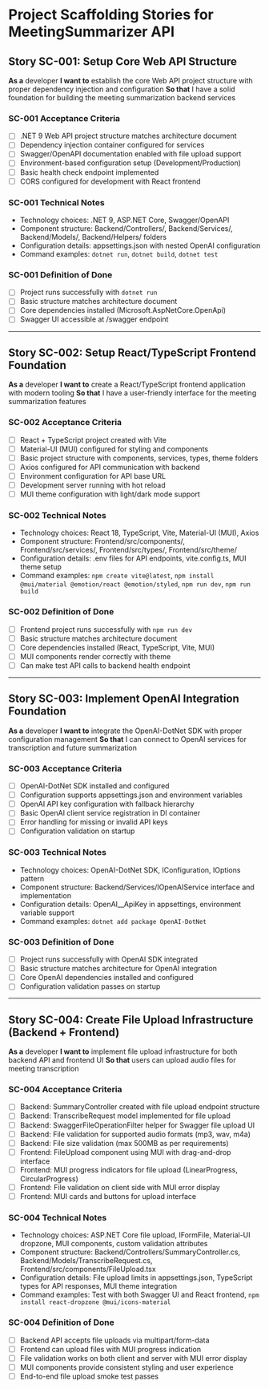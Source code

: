 # Project Scaffolding Stories for MeetingSummarizer API

## Story SC-001: Setup Core Web API Structure

**As a** developer
**I want to** establish the core Web API project structure with proper dependency injection and configuration
**So that** I have a solid foundation for building the meeting summarization backend services

### SC-001 Acceptance Criteria

- [ ] .NET 9 Web API project structure matches architecture document
- [ ] Dependency injection container configured for services
- [ ] Swagger/OpenAPI documentation enabled with file upload support
- [ ] Environment-based configuration setup (Development/Production)
- [ ] Basic health check endpoint implemented
- [ ] CORS configured for development with React frontend

### SC-001 Technical Notes

- Technology choices: .NET 9, ASP.NET Core, Swagger/OpenAPI
- Component structure: Backend/Controllers/, Backend/Services/, Backend/Models/, Backend/Helpers/ folders
- Configuration details: appsettings.json with nested OpenAI configuration
- Command examples: `dotnet run`, `dotnet build`, `dotnet test`

### SC-001 Definition of Done

- [ ] Project runs successfully with `dotnet run`
- [ ] Basic structure matches architecture document
- [ ] Core dependencies installed (Microsoft.AspNetCore.OpenApi)
- [ ] Swagger UI accessible at /swagger endpoint

---

## Story SC-002: Setup React/TypeScript Frontend Foundation

**As a** developer
**I want to** create a React/TypeScript frontend application with modern tooling
**So that** I have a user-friendly interface for the meeting summarization features

### SC-002 Acceptance Criteria

- [ ] React + TypeScript project created with Vite
- [ ] Material-UI (MUI) configured for styling and components
- [ ] Basic project structure with components, services, types, theme folders
- [ ] Axios configured for API communication with backend
- [ ] Environment configuration for API base URL
- [ ] Development server running with hot reload
- [ ] MUI theme configuration with light/dark mode support

### SC-002 Technical Notes

- Technology choices: React 18, TypeScript, Vite, Material-UI (MUI), Axios
- Component structure: Frontend/src/components/, Frontend/src/services/, Frontend/src/types/, Frontend/src/theme/
- Configuration details: .env files for API endpoints, vite.config.ts, MUI theme setup
- Command examples: `npm create vite@latest`, `npm install @mui/material @emotion/react @emotion/styled`, `npm run dev`, `npm run build`

### SC-002 Definition of Done

- [ ] Frontend project runs successfully with `npm run dev`
- [ ] Basic structure matches architecture document
- [ ] Core dependencies installed (React, TypeScript, Vite, MUI)
- [ ] MUI components render correctly with theme
- [ ] Can make test API calls to backend health endpoint

---

## Story SC-003: Implement OpenAI Integration Foundation

**As a** developer
**I want to** integrate the OpenAI-DotNet SDK with proper configuration management
**So that** I can connect to OpenAI services for transcription and future summarization

### SC-003 Acceptance Criteria

- [ ] OpenAI-DotNet SDK installed and configured
- [ ] Configuration supports appsettings.json and environment variables
- [ ] OpenAI API key configuration with fallback hierarchy
- [ ] Basic OpenAI client service registration in DI container
- [ ] Error handling for missing or invalid API keys
- [ ] Configuration validation on startup

### SC-003 Technical Notes

- Technology choices: OpenAI-DotNet SDK, IConfiguration, IOptions pattern
- Component structure: Backend/Services/IOpenAIService interface and implementation
- Configuration details: OpenAI__ApiKey in appsettings, environment variable support
- Command examples: `dotnet add package OpenAI-DotNet`

### SC-003 Definition of Done

- [ ] Project runs successfully with OpenAI SDK integrated
- [ ] Basic structure matches architecture for OpenAI integration
- [ ] Core OpenAI dependencies installed and configured
- [ ] Configuration validation passes on startup

---

## Story SC-004: Create File Upload Infrastructure (Backend + Frontend)

**As a** developer
**I want to** implement file upload infrastructure for both backend API and frontend UI
**So that** users can upload audio files for meeting transcription

### SC-004 Acceptance Criteria

- [ ] Backend: SummaryController created with file upload endpoint structure
- [ ] Backend: TranscribeRequest model implemented for file upload
- [ ] Backend: SwaggerFileOperationFilter helper for Swagger file upload UI
- [ ] Backend: File validation for supported audio formats (mp3, wav, m4a)
- [ ] Backend: File size validation (max 500MB as per requirements)
- [ ] Frontend: FileUpload component using MUI with drag-and-drop interface
- [ ] Frontend: MUI progress indicators for file upload (LinearProgress, CircularProgress)
- [ ] Frontend: File validation on client side with MUI error display
- [ ] Frontend: MUI cards and buttons for upload interface

### SC-004 Technical Notes

- Technology choices: ASP.NET Core file upload, IFormFile, Material-UI dropzone, MUI components, custom validation attributes
- Component structure: Backend/Controllers/SummaryController.cs, Backend/Models/TranscribeRequest.cs, Frontend/src/components/FileUpload.tsx
- Configuration details: File upload limits in appsettings.json, TypeScript types for API responses, MUI theme integration
- Command examples: Test with both Swagger UI and React frontend, `npm install react-dropzone @mui/icons-material`

### SC-004 Definition of Done

- [ ] Backend API accepts file uploads via multipart/form-data
- [ ] Frontend can upload files with MUI progress indication
- [ ] File validation works on both client and server with MUI error display
- [ ] MUI components provide consistent styling and user experience
- [ ] End-to-end file upload smoke test passes
